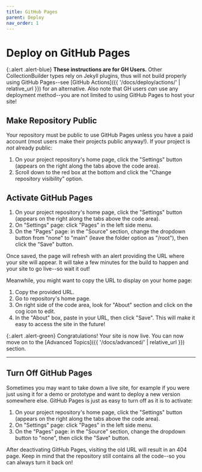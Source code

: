 ```yaml
---
title: GitHub Pages
parent: Deploy
nav_order: 1
---
```


# Deploy on GitHub Pages

{:.alert .alert-blue}
**These instructions are for GH Users.**
Other CollectionBuilder types rely on Jekyll plugins, thus will not build properly using GitHub Pages--see [GitHub Actions]({{ '/docs/deploy/actions/' | relative_url }}) for an alternative.
Also note that GH users *can* use any deployment method--you are not limited to using GitHub Pages to host your site!

## Make Repository Public

Your repository must be public to use GitHub Pages unless you have a paid account (most users make their projects public anyway!).
If your project is *not* already public:

1. On your project repository's home page, click the "Settings" button (appears on the right along the tabs above the code area).
2. Scroll down to the red box at the bottom and click the "Change repository visibility" option.

## Activate GitHub Pages

1. On your project repository's home page, click the "Settings" button (appears on the right along the tabs above the code area).
2. On "Settings" page: click "Pages" in the left side menu.
3. On the "Pages" page: in the "Source" section, change the dropdown button from "none" to "main" (leave the folder option as "/root"), then click the "Save" button. 

Once saved, the page will refresh with an alert providing the URL where your site will appear. 
It will take a few minutes for the build to happen and your site to go live--so wait it out! 

Meanwhile, you might want to copy the URL to display on your home page:

1. Copy the provided URL.
2. Go to repository's home page.
3. On right side of the code area, look for "About" section and click on the cog icon to edit. 
4. In the "About" box, paste in your URL, then click "Save". This will make it easy to access the site in the future!

{:.alert .alert-green}
Congratulations! 
Your site is now live. 
You can now move on to the [Advanced Topics]({{ '/docs/advanced/' | relative_url }}) section.

-------------

## Turn Off GitHub Pages

Sometimes you may want to take down a live site, for example if you were just using it for a demo or prototype and want to deploy a new version somewhere else.
GitHub Pages is just as easy to turn off as it is to activate:

1. On your project repository's home page, click the "Settings" button (appears on the right along the tabs above the code area).
2. On "Settings" page: click "Pages" in the left side menu.
3. On the "Pages" page: in the "Source" section, change the dropdown button to "none", then click the "Save" button. 

After deactivating GitHub Pages, visiting the old URL will result in an 404 page.
Keep in mind that the repository still contains all the code--so you can always turn it back on!
